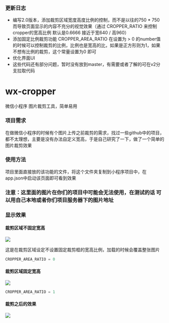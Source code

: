 ### 更新日志
- 编写2.0版本，添加裁剪区域宽度高度比例的控制，而不是以往的750 * 750 而导致页面显示的内容不充分的视觉效果（通过 CROPPER_RATIO 来控制cropper的宽高比例  默认是0.6666 接近于宽640 / 高960）
- 添加固定比例裁剪功能 CROPPER_AREA_RATIO 在设置为 > 0 的number值的时候可以控制裁剪的比例，比例也是宽高的比，如果是正方形则为1，如果不想有比例的裁剪，这个常量设置为0 即可
- 优化界面UI
- 这些代码还有部分问题，暂时没有放到master，有需要或者了解的可在v2分支拉取代码

# wx-cropper
微信小程序  图片裁剪工具，简单易用

### 项目需求
在做微信小程序的时候有个图片上传之前裁剪的需求，找过一些github中的项目，都不太理想，主要是没有办法自定义宽高，于是自己研究了一下，做了一个简单的图片裁剪效果

### 使用方法
项目里面直接放的该功能的文件，将这个文件夹复制到小程序项目中，在app.json中启动该页面即可看到效果


### 注意：这里面的图片在你们的项目中可能会无法使用，在测试的话 可以用自己本地或者你们项目服务器下的图片地址

### 显示效果
#### 裁剪区域不固定宽高
![](https://github.com/IFmiss/wx-cropper/blob/v2/3.jpg) 

这是在裁剪区域设定不设置固定裁剪框的宽高比例，加载的时候会覆盖整张图片

```js
CROPPER_AREA_RATIO = 0
```
#### 裁剪区域固定宽高
![](https://github.com/IFmiss/wx-cropper/blob/v2/2.jpg)

```js
CROPPER_AREA_RATIO = 1
```

#### 裁剪之后的效果

![](https://github.com/IFmiss/wx-cropper/blob/v2/1.jpg) 